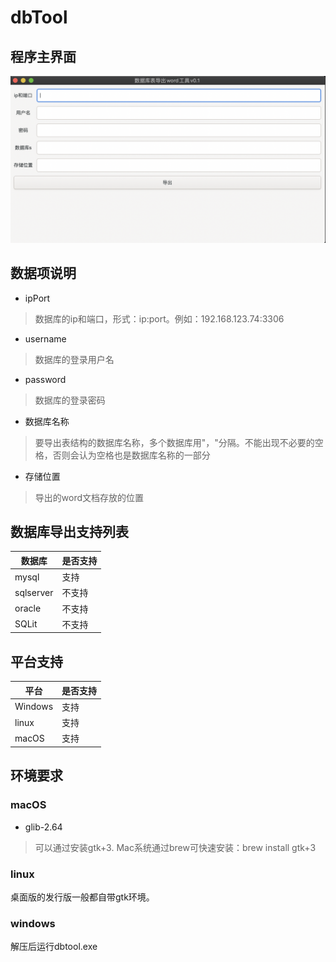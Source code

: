 # dbTool

## 程序主界面

![avatar](imgs/mainWindow.png)


## 数据项说明

* ipPort

> 数据库的ip和端口，形式：ip:port。例如：192.168.123.74:3306

* username

> 数据库的登录用户名

* password

> 数据库的登录密码

* 数据库名称

> 要导出表结构的数据库名称，多个数据库用"，"分隔。不能出现不必要的空格，否则会认为空格也是数据库名称的一部分

* 存储位置

> 导出的word文档存放的位置

## 数据库导出支持列表

|数据库|是否支持|
|---|---|
|mysql|支持|
|sqlserver|不支持|
|oracle|不支持|
|SQLit|不支持|

## 平台支持

|平台|是否支持|
|---|---|
|Windows|支持|
|linux|支持|
|macOS|支持|

## 环境要求

### macOS

* glib-2.64

> 可以通过安装gtk+3. Mac系统通过brew可快速安装：brew install gtk+3

### linux

桌面版的发行版一般都自带gtk环境。

### windows

解压后运行dbtool.exe
